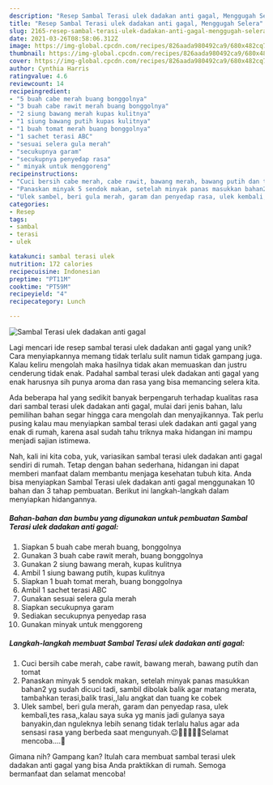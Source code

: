 ```yaml
---
description: "Resep Sambal Terasi ulek dadakan anti gagal, Menggugah Selera"
title: "Resep Sambal Terasi ulek dadakan anti gagal, Menggugah Selera"
slug: 2165-resep-sambal-terasi-ulek-dadakan-anti-gagal-menggugah-selera
date: 2021-03-26T08:58:06.312Z
image: https://img-global.cpcdn.com/recipes/826aada980492ca9/680x482cq70/sambal-terasi-ulek-dadakan-anti-gagal-foto-resep-utama.jpg
thumbnail: https://img-global.cpcdn.com/recipes/826aada980492ca9/680x482cq70/sambal-terasi-ulek-dadakan-anti-gagal-foto-resep-utama.jpg
cover: https://img-global.cpcdn.com/recipes/826aada980492ca9/680x482cq70/sambal-terasi-ulek-dadakan-anti-gagal-foto-resep-utama.jpg
author: Cynthia Harris
ratingvalue: 4.6
reviewcount: 14
recipeingredient:
- "5 buah cabe merah buang bonggolnya"
- "3 buah cabe rawit merah buang bonggolnya"
- "2 siung bawang merah kupas kulitnya"
- "1 siung bawang putih kupas kulitnya"
- "1 buah tomat merah buang bonggolnya"
- "1 sachet terasi ABC"
- "sesuai selera gula merah"
- "secukupnya garam"
- "secukupnya penyedap rasa"
- " minyak untuk menggoreng"
recipeinstructions:
- "Cuci bersih cabe merah, cabe rawit, bawang merah, bawang putih dan tomat"
- "Panaskan minyak 5 sendok makan, setelah minyak panas masukkan bahan2 yg sudah dicuci tadi, sambil dibolak balik agar matang merata, tambahkan terasi,balik trasi,,lalu angkat dan tuang ke cobek"
- "Ulek sambel, beri gula merah, garam dan penyedap rasa, ulek kembali,tes rasa,,kalau saya suka yg manis jadi gulanya saya banyakin,dan nguleknya lebih senang tidak terlalu halus agar ada sensasi rasa yang berbeda saat mengunyah.😉🤤🤤🤤🤤🤤Selamat mencoba....🤗"
categories:
- Resep
tags:
- sambal
- terasi
- ulek

katakunci: sambal terasi ulek 
nutrition: 172 calories
recipecuisine: Indonesian
preptime: "PT11M"
cooktime: "PT59M"
recipeyield: "4"
recipecategory: Lunch

---
```



![Sambal Terasi ulek dadakan anti gagal](https://img-global.cpcdn.com/recipes/826aada980492ca9/680x482cq70/sambal-terasi-ulek-dadakan-anti-gagal-foto-resep-utama.jpg)

Lagi mencari ide resep sambal terasi ulek dadakan anti gagal yang unik? Cara menyiapkannya memang tidak terlalu sulit namun tidak gampang juga. Kalau keliru mengolah maka hasilnya tidak akan memuaskan dan justru cenderung tidak enak. Padahal sambal terasi ulek dadakan anti gagal yang enak harusnya sih punya aroma dan rasa yang bisa memancing selera kita.



Ada beberapa hal yang sedikit banyak berpengaruh terhadap kualitas rasa dari sambal terasi ulek dadakan anti gagal, mulai dari jenis bahan, lalu pemilihan bahan segar hingga cara mengolah dan menyajikannya. Tak perlu pusing kalau mau menyiapkan sambal terasi ulek dadakan anti gagal yang enak di rumah, karena asal sudah tahu triknya maka hidangan ini mampu menjadi sajian istimewa.


Nah, kali ini kita coba, yuk, variasikan sambal terasi ulek dadakan anti gagal sendiri di rumah. Tetap dengan bahan sederhana, hidangan ini dapat memberi manfaat dalam membantu menjaga kesehatan tubuh kita. Anda bisa menyiapkan Sambal Terasi ulek dadakan anti gagal menggunakan 10 bahan dan 3 tahap pembuatan. Berikut ini langkah-langkah dalam menyiapkan hidangannya.

<!--inarticleads1-->

##### Bahan-bahan dan bumbu yang digunakan untuk pembuatan Sambal Terasi ulek dadakan anti gagal:

1. Siapkan 5 buah cabe merah buang, bonggolnya
1. Gunakan 3 buah cabe rawit merah, buang bonggolnya
1. Gunakan 2 siung bawang merah, kupas kulitnya
1. Ambil 1 siung bawang putih, kupas kulitnya
1. Siapkan 1 buah tomat merah, buang bonggolnya
1. Ambil 1 sachet terasi ABC
1. Gunakan sesuai selera gula merah
1. Siapkan secukupnya garam
1. Sediakan secukupnya penyedap rasa
1. Gunakan  minyak untuk menggoreng




<!--inarticleads2-->

##### Langkah-langkah membuat Sambal Terasi ulek dadakan anti gagal:

1. Cuci bersih cabe merah, cabe rawit, bawang merah, bawang putih dan tomat
1. Panaskan minyak 5 sendok makan, setelah minyak panas masukkan bahan2 yg sudah dicuci tadi, sambil dibolak balik agar matang merata, tambahkan terasi,balik trasi,,lalu angkat dan tuang ke cobek
1. Ulek sambel, beri gula merah, garam dan penyedap rasa, ulek kembali,tes rasa,,kalau saya suka yg manis jadi gulanya saya banyakin,dan nguleknya lebih senang tidak terlalu halus agar ada sensasi rasa yang berbeda saat mengunyah.😉🤤🤤🤤🤤🤤Selamat mencoba....🤗




Gimana nih? Gampang kan? Itulah cara membuat sambal terasi ulek dadakan anti gagal yang bisa Anda praktikkan di rumah. Semoga bermanfaat dan selamat mencoba!
